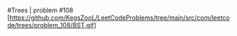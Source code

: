 #Trees | problem #108
[https://github.com/KegsZooL/LeetCodeProblems/tree/main/src/com/leetcode/trees/problem_108/BST.gif]
